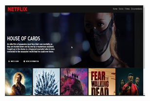 <p align="center">
  <img width="460" height="300" src="https://raw.githubusercontent.com/matheusosp/Netflix-Clone/main/Netflix%20Clone.jpg">
</p>
